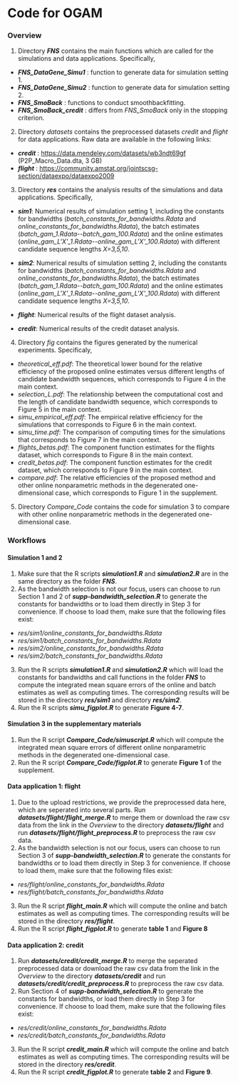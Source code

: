 # Code for OGAM

### Overview

1. Directory ***FNS*** contains the main functions which are called for the simulations and data applications. Specifically,
- ***FNS_DataGene_Simu1*** : function to generate data for simulation setting 1.
- ***FNS_DataGene_Simu2*** : function to generate data for simulation setting 2.
- ***FNS_SmoBack*** : functions to conduct smoothbackfitting.
- ***FNS_SmoBack_credit*** : differs from *FNS_SmoBack* only in the stopping criterion.

2. Directory *datasets* contains the preprocessed datasets *credit* and *flight* for data applications. Raw data are available in the following links:
- ***credit*** : https://data.mendeley.com/datasets/wb3ndt69gf (P2P_Macro_Data.dta, 3 GB)
- ***flight*** : https://community.amstat.org/jointscsg-section/dataexpo/dataexpo2009

3. Directory ***res*** contains the analysis results of the simulations and data applications. Specifically,

- ***sim1***: Numerical results of simulation setting 1, including the constants for bandwidths (*batch_constants_for_bandwidths.Rdata* and *online_constants_for_bandwidths.Rdata*), the batch estimates (*batch_gam_1.Rdata*--*batch_gam_100.Rdata*) and the online estimates  (*online_gam_L'X'_1.Rdata*--*online_gam_L'X'_100.Rdata*) with different candidate sequence lengths *X=3,5,10*.

- ***sim2***: Numerical results of simulation setting 2, including the constants for bandwidths (*batch_constants_for_bandwidths.Rdata* and *online_constants_for_bandwidths.Rdata*), the batch estimates (*batch_gam_1.Rdata--batch_gam_100.Rdata*) and the online estimates  (*online_gam_L'X'_1.Rdata--online_gam_L'X'_100.Rdata*) with different candidate sequence lengths *X=3,5,10*.

- ***flight***: Numerical results of the flight dataset analysis.
- ***credit***: Numerical results of the credit dataset analysis.

4. Directory *fig* contains the figures generated by the numerical experiments. Specificaly,
- *theoretical_eff.pdf*: The theoretical lower bound for the relative efficiency of the proposed online estimates versus different lengths of candidate bandwidth sequences, which corresponds to Figure 4 in the main context.
- *selection_L.pdf*: The relationship between the computational cost and the length of candidate bandwidth sequence, which corresponds to Figure 5 in the main context.
- *simu_empirical_eff.pdf*: The empirical relative efficiency for the simulations that corresponds to Figure 6 in the main context.
- *simu_time.pdf*: The comparison of computing times for the simulations that corresponds to Figure 7 in the main context.
- *flights_betas.pdf*: The component function estimates for the flights dataset, which corresponds to Figure 8 in the main context.
- *credit_betas.pdf*: The component function estimates for the credit dataset, which corresponds to Figure 9 in the main context.
- *compare.pdf*: The relative efficiencies of the proposed method and other online nonparametric methods in the degenerated one-dimensional case, which corresponds to Figure 1 in the supplement.

5. Directory *Compare_Code* contains the code for simulation 3 to compare with other online nonparametric methods in the degenerated one-dimensional case.

### Workflows

#### Simulation 1 and 2

1. Make sure that the R scripts ***simulation1.R*** and ***simulation2.R*** are in the same  directory as the folder ***FNS***.
2. As the bandwidth selection is not our focus, users can choose to run Section 1 and 2 of ***supp-bandwidth_selection.R*** to generate the constants for bandwidths or to load them directly in Step 3 for convenience. If choose to load them, make sure that the following files exist:
- *res/sim1/online_constants_for_bandwidths.Rdata*
- *res/sim1/batch_constants_for_bandwidths.Rdata*
- *res/sim2/online_constants_for_bandwidths.Rdata*
- *res/sim2/batch_constants_for_bandwidths.Rdata*
3. Run the R scripts ***simulation1.R*** and ***simulation2.R*** which will load the constants for bandwidths  and call functions in the folder ***FNS*** to compute the integrated mean square errors of the online and batch estimates as well as computing times. The corresponding results will be stored in the directory ***res/sim1*** and directory ***res/sim2***. 
5. Run the R scripts ***simu_figplot.R*** to generate **Figure 4-7**. 

#### Simulation 3 in the supplementary materials

1. Run the R script ***Compare_Code/simuscript.R*** which will compute the integrated mean square errors of different online nonparametric methods in the degenerated one-dimensional case.
2. Run the R script ***Compare_Code/figplot.R*** to generate **Figure 1** of the supplement.

#### Data application 1: flight
1. Due to the upload restrictions, we provide the preprocessed data here, which are seperated into several parts. Run ***datasets/flight/flight_merge.R*** to merge them or download the raw csv data from the link in the *Overview* to the directory ***datasets/flight*** and run ***datasets/flight/flight_preprocess.R*** to preprocess the raw csv data.
2. As the bandwidth selection is not our focus, users can choose to run Section 3 of ***supp-bandwidth_selection.R*** to generate the constants for bandwidths or to load them directly in Step 3 for convenience. If choose to load them, make sure that the following files exist:
- *res/flight/online_constants_for_bandwidths.Rdata*
- *res/flight/batch_constants_for_bandwidths.Rdata*
3. Run the R script ***flight_main.R*** which will compute the online and batch estimates as well as computing times. The corresponding results will be stored in the directory ***res/flight***. 
4. Run the R script ***flight_figplot.R*** to generate **table 1** and **Figure 8** 

#### Data application 2: credit
1. Run ***datasets/credit/credit_merge.R*** to merge the seperated preprocessed data or download the raw csv data from the link in the *Overview* to the directory ***datasets/credit*** and run ***datasets/credit/credit_preprocess.R*** to preprocess the raw csv data.
2. Run Section 4 of ***supp-bandwidth_selection.R*** to generate the constants for bandwidths, or load them directly in Step 3 for convenience. If choose to load them, make sure that the following files exist:
- *res/credit/online_constants_for_bandwidths.Rdata*
- *res/credit/batch_constants_for_bandwidths.Rdata*
3. Run the R script ***credit_main.R*** which will compute the online and batch estimates as well as computing times. The corresponding results will be stored in the directory ***res/credit***. 
4. Run the R script ***credit_figplot.R*** to generate **table 2** and **Figure 9**. 
